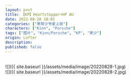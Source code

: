 ```yaml
---
layout: post
title: 【KP】Heartstopper+HP AU
date: 2022-08-28 18:01
categories: ["黑帮少爷爱上我"]
characters: ["Kinn", "Porsche"]
tags: ["图片", "Kinn/Porsche", "KP", "黑少"]
origin: Lofter
description: 
published: false
---
```


<br>
![]({{ site.baseurl }}/assets/media/image/20220828-1.jpg)
<br>
![]({{ site.baseurl }}/assets/media/image/20220828-2.jpg)
<br><br>

